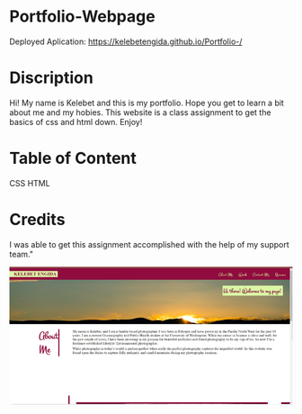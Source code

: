 # Portfolio-Webpage

Deployed Aplication: https://kelebetengida.github.io/Portfolio-/

# Discription 

Hi! My name is Kelebet and this is my portfolio. Hope you get to learn a bit about me and my hobies. This website is a class assignment to get the basics of css and html down. Enjoy!

# Table of Content 

CSS
HTML

# Credits

I was able to get this assignment accomplished with the help of my support team."

<img src="./assets/images/Picture1m.png"></img>
